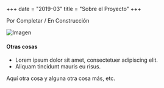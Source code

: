 +++
date = "2019-03"
title = "Sobre el Proyecto"
+++

Por Completar / En Construcción

![Imagen][1]


#### Otras cosas

* Lorem ipsum dolor sit amet, consectetuer adipiscing elit.
* Aliquam tincidunt mauris eu risus.

Aquí otra cosa y alguna otra cosa más, etc.

[1]: /img/about.jpg
